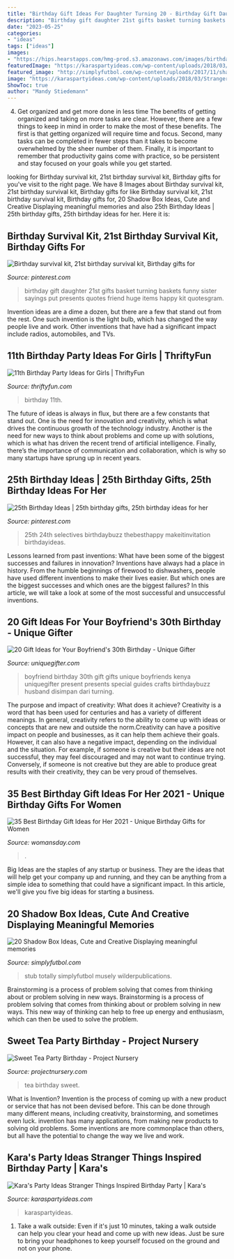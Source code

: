 ```yaml
---
title: "Birthday Gift Ideas For Daughter Turning 20 - Birthday Gift Daughter 21st Gifts Basket Turning Baskets Funny Sister Sayings Put Presents Quotes Friend Huge Items Happy Kit Quotesgram"
description: "Birthday gift daughter 21st gifts basket turning baskets funny sister sayings put presents quotes friend huge items happy kit quotesgram"
date: "2023-05-25"
categories:
- "ideas"
tags: ["ideas"]
images:
- "https://hips.hearstapps.com/hmg-prod.s3.amazonaws.com/images/birthday-gifts-her-1615244477.jpg?crop=1.00xw:1.00xh;0,0&amp;resize=1200:*"
featuredImage: "https://karaspartyideas.com/wp-content/uploads/2018/03/Stranger-Things-Inspired-Birthday-Party-via-Karas-Party-Ideas-KarasPartyIdeas.com29.jpg"
featured_image: "http://simplyfutbol.com/wp-content/uploads/2017/11/shadow-box-ideas-for-boyfriend.jpg"
image: "https://karaspartyideas.com/wp-content/uploads/2018/03/Stranger-Things-Inspired-Birthday-Party-via-Karas-Party-Ideas-KarasPartyIdeas.com29.jpg"
ShowToc: true
author: "Mandy Stiedemann"
---
```



4) Get organized and get more done in less time
The benefits of getting organized and taking on more tasks are clear. However, there are a few things to keep in mind in order to make the most of these benefits. The first is that getting organized will require time and focus. Second, many tasks can be completed in fewer steps than it takes to become overwhelmed by the sheer number of them. Finally, it is important to remember that productivity gains come with practice, so be persistent and stay focused on your goals while you get started.

	

		
looking for Birthday survival kit, 21st birthday survival kit, Birthday gifts for you've visit to the right page. We have 8 Images about Birthday survival kit, 21st birthday survival kit, Birthday gifts for like Birthday survival kit, 21st birthday survival kit, Birthday gifts for, 20 Shadow Box Ideas, Cute and Creative Displaying meaningful memories and also 25th Birthday Ideas | 25th birthday gifts, 25th birthday ideas for her. Here it is:
		
    
## Birthday Survival Kit, 21st Birthday Survival Kit, Birthday Gifts For

<img loading=lazy src="https://i.pinimg.com/originals/17/66/6f/17666f32358975a57bcc17c7d87f8e01.jpg" onerror="this.onerror=null;this.src='https://tse2.mm.bing.net/th?id=OIP.-1U_CAGNMaPRJb3wmWIBxAHaJ6&amp;pid=15.1';" alt="Birthday survival kit, 21st birthday survival kit, Birthday gifts for">

_Source: pinterest.com_

>birthday gift daughter 21st gifts basket turning baskets funny sister sayings put presents quotes friend huge items happy kit quotesgram. 

	

Invention ideas are a dime a dozen, but there are a few that stand out from the rest. One such invention is the light bulb, which has changed the way people live and work. Other inventions that have had a significant impact include radios, automobiles, and TVs.

    
## 11th Birthday Party Ideas For Girls | ThriftyFun

<img loading=lazy src="https://img.thrfun.com/img/025/645/11th_birthday_party_fancy9.jpg" onerror="this.onerror=null;this.src='https://tse1.mm.bing.net/th?id=OIP.EdPZIZEW6duKet3K-lpz8wAAAA&amp;pid=15.1';" alt="11th Birthday Party Ideas for Girls | ThriftyFun">

_Source: thriftyfun.com_

>birthday 11th. 

	

The future of ideas is always in flux, but there are a few constants that stand out. One is the need for innovation and creativity, which is what drives the continuous growth of the technology industry. Another is the need for new ways to think about problems and come up with solutions, which is what has driven the recent trend of artificial intelligence. Finally, there’s the importance of communication and collaboration, which is why so many startups have sprung up in recent years.

    
## 25th Birthday Ideas | 25th Birthday Gifts, 25th Birthday Ideas For Her

<img loading=lazy src="https://i.pinimg.com/originals/38/41/7f/38417f43b98dfd09815ac498b3b6ea2e.jpg" onerror="this.onerror=null;this.src='https://tse3.mm.bing.net/th?id=OIP.DdBnlWeFexi5Q_dljeyRDwHaHa&amp;pid=15.1';" alt="25th Birthday Ideas | 25th birthday gifts, 25th birthday ideas for her">

_Source: pinterest.com_

>25th 24th selectives birthdaybuzz thebesthappy makeitinvitation birthdayideas. 

	

Lessons learned from past inventions: What have been some of the biggest successes and failures in innovation?
Inventions have always had a place in history. From the humble beginnings of firewood to dishwashers, people have used different inventions to make their lives easier. But which ones are the biggest successes and which ones are the biggest failures? In this article, we will take a look at some of the most successful and unsuccessful inventions.

    
## 20 Gift Ideas For Your Boyfriend&#039;s 30th Birthday - Unique Gifter

<img loading=lazy src="http://uniquegifter.com/wp-content/uploads/2017/05/20_Gift_Ideas_for_Your_Boyfriend_s_30th_Birthday.png" onerror="this.onerror=null;this.src='https://tse3.mm.bing.net/th?id=OIP.EsmwnCzrfHyCrzMZgNmxzwHaLF&amp;pid=15.1';" alt="20 Gift Ideas for Your Boyfriend&#039;s 30th Birthday - Unique Gifter">

_Source: uniquegifter.com_

>boyfriend birthday 30th gift gifts unique boyfriends kenya uniquegifter present presents special guides crafts birthdaybuzz husband disimpan dari turning. 

	

The purpose and impact of creativity: What does it achieve?
Creativity is a word that has been used for centuries and has a variety of different meanings. In general, creativity refers to the ability to come up with ideas or concepts that are new and outside the norm.Creativity can have a positive impact on people and businesses, as it can help them achieve their goals. However, it can also have a negative impact, depending on the individual and the situation. For example, if someone is creative but their ideas are not successful, they may feel discouraged and may not want to continue trying. Conversely, if someone is not creative but they are able to produce great results with their creativity, they can be very proud of themselves.

    
## 35 Best Birthday Gift Ideas For Her 2021 - Unique Birthday Gifts For Women

<img loading=lazy src="https://hips.hearstapps.com/hmg-prod.s3.amazonaws.com/images/birthday-gifts-her-1615244477.jpg?crop=1.00xw:1.00xh;0,0&amp;resize=1200:*" onerror="this.onerror=null;this.src='https://tse4.mm.bing.net/th?id=OIP.sh0-juyLc9tNVmwjidIjHwHaDt&amp;pid=15.1';" alt="35 Best Birthday Gift Ideas for Her 2021 - Unique Birthday Gifts for Women">

_Source: womansday.com_

>. 

	

Big Ideas are the staples of any startup or business. They are the ideas that will help get your company up and running, and they can be anything from a simple idea to something that could have a significant impact. In this article, we'll give you five big ideas for starting a business.

    
## 20 Shadow Box Ideas, Cute And Creative Displaying Meaningful Memories

<img loading=lazy src="http://simplyfutbol.com/wp-content/uploads/2017/11/shadow-box-ideas-for-boyfriend.jpg" onerror="this.onerror=null;this.src='https://tse2.mm.bing.net/th?id=OIP.T13Y5z0nKZszX5PbKRzPHQHaJ2&amp;pid=15.1';" alt="20 Shadow Box Ideas, Cute and Creative Displaying meaningful memories">

_Source: simplyfutbol.com_

>stub totally simplyfutbol musely wilderpublications. 

	

Brainstorming is a process of problem solving that comes from thinking about or problem solving in new ways.
Brainstorming is a process of problem solving that comes from thinking about or problem solving in new ways. This new way of thinking can help to free up energy and enthusiasm, which can then be used to solve the problem.

    
## Sweet Tea Party Birthday - Project Nursery

<img loading=lazy src="https://projectnursery.com/wp-content/uploads/2012/03/DSC_0105-832x1024.jpg" onerror="this.onerror=null;this.src='https://tse1.mm.bing.net/th?id=OIP.DusacWApmmpZvx8AD3LQKQHaJH&amp;pid=15.1';" alt="Sweet Tea Party Birthday - Project Nursery">

_Source: projectnursery.com_

>tea birthday sweet. 

	

What is Invention?
Invention is the process of coming up with a new product or service that has not been devised before. This can be done through many different means, including creativity, brainstorming, and sometimes even luck. invention has many applications, from making new products to solving old problems. Some inventions are more commonplace than others, but all have the potential to change the way we live and work.

    
## Kara&#039;s Party Ideas Stranger Things Inspired Birthday Party | Kara&#039;s

<img loading=lazy src="https://karaspartyideas.com/wp-content/uploads/2018/03/Stranger-Things-Inspired-Birthday-Party-via-Karas-Party-Ideas-KarasPartyIdeas.com29.jpg" onerror="this.onerror=null;this.src='https://tse4.mm.bing.net/th?id=OIP.8b4C3yUmSwyNVHHM-02oIwHaJ3&amp;pid=15.1';" alt="Kara&#039;s Party Ideas Stranger Things Inspired Birthday Party | Kara&#039;s">

_Source: karaspartyideas.com_

>karaspartyideas. 

	

1. Take a walk outside: Even if it's just 10 minutes, taking a walk outside can help you clear your head and come up with new ideas. Just be sure to bring your headphones to keep yourself focused on the ground and not on your phone.

